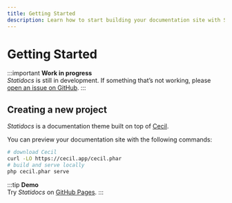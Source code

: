 ```yaml
---
title: Getting Started
description: Learn how to start building your documentation site with Statidocs by Cecil.
---
```

# Getting Started

:::important
**Work in progress**  
_Statidocs_ is still in development. If something that’s not working, please [open an issue on GitHub](https://github.com/Cecilapp/statidocs/issues/new/choose).
:::

## Creating a new project

_Statidocs_ is a documentation theme built on top of [Cecil](https://cecil.app).

You can preview your documentation site with the following commands:

```bash
# download Cecil
curl -LO https://cecil.app/cecil.phar
# build and serve locally
php cecil.phar serve
```

:::tip
**Demo**  
Try _Statidocs_ on [GitHub Pages](https://cecilapp.github.io/statidocs/).
:::
